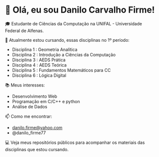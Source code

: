 # 👋 Olá, eu sou Danilo Carvalho Firme!

🎓 Estudante de Ciências da Computação na UNIFAL - Universidade Federal de Alfenas.

🌟 Atualmente estou cursando, essas disciplinas no 1º período:
- Disciplina 1 : Geometria Analítica
- Disciplina 2 : Introdução a Ciências da Computação 
- Disciplina 3 : AEDS Prática
- Disciplina 4 : AEDS Teórica
- Disciplina 5 : Fundamentos Matemáticos para CC
- Disciplina 6 : Lógica Digital

📚 Meus interesses:
- Desenvolvimento Web
- Programação em C/C++ e python
- Análise de Dados
  
📫 Como me encontrar:
- danilo.firme@yahoo.com
- @danilo_firme77

💻 Veja meus repositórios públicos para acompanhar os materiais das disciplinas que estou cursando.

